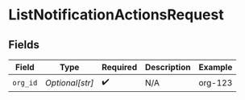 # ListNotificationActionsRequest


## Fields

| Field              | Type               | Required           | Description        | Example            |
| ------------------ | ------------------ | ------------------ | ------------------ | ------------------ |
| `org_id`           | *Optional[str]*    | :heavy_check_mark: | N/A                | org-123            |